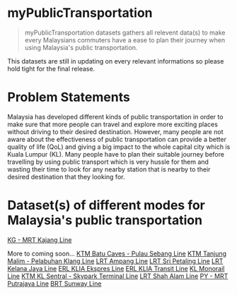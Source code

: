 # myPublicTransportation

> myPublicTransportation datasets gathers all relevent data(s) to make every Malaysians commuters have a ease to plan their journey when using Malaysia's public transportation.

This datasets are still in updating on every relevant informations so please hold tight for the final release.

# Problem Statements

Malaysia has developed different kinds of public transportation in order to make sure that more people can travel and explore more
exciting places without driving to their desired destination. However, many people are not aware about the effectiveness of public transportation can provide a better quality of life (QoL) and giving a big impact to the whole capital city which is Kuala Lumpur (KL).
Many people have to plan their suitable journey before travelling by using public transport which is very hussle for them and wasting their time to look for any nearby station that is nearby to their desired destination that they looking for.

# Dataset(s) of different modes for Malaysia's public transportation
[KG - MRT Kajang Line](mrt-kajang-line-KG.csv)

More to coming soon...
[KTM Batu Caves - Pulau Sebang Line]()
[KTM Tanjung Malim - Pelabuhan Klang Line]()
[LRT Ampang Line]()
[LRT Sri Petaling Line]()
[LRT Kelana Jaya Line]()
[ERL KLIA Ekspres Line]()
[ERL KLIA Transit Line]()
[KL Monorail Line]()
[KTM KL Sentral - Skypark Terminal Line]()
[LRT Shah Alam Line]()
[PY - MRT Putrajaya Line]()
[BRT Sunway Line]()

